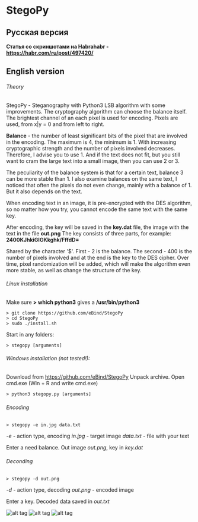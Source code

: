 # StegoPy
## Русская версия
**Статья со скриншотами на Habrahabr - https://habr.com/ru/post/497420/**

## English version

###### Theory
StegoPy - Steganography with Python3 LSB algorithm with some improvements.
The cryptography algorithm can choose the balance itself.
The brightest channel of an each pixel is used for encoding. Pixels are used, from x|y = 0 and from left to right.

**Balance** - the number of least significant bits of the pixel that are involved in the encoding. The maximum is 4, the minimum is 1. With increasing cryptographic strength and the number of pixels involved decreases. Therefore, I advise you to use 1. And if the text does not fit, but you still want to cram the large text into a small image, then you can use 2 or 3.

The peculiarity of the balance system is that for a certain text, balance 3 can be more stable than 1. I also examine balances on the same text, I noticed that often the pixels do not even change, mainly with a balance of 1. But it also depends on the text.

When encoding text in an image, it is pre-encrypted with the DES algorithm, so no matter how you try, you cannot encode the same text with the same key.

After encoding, the key will be saved in the **key.dat** file, the image with the text in the file **out.png**
The key consists of three parts, for example:
**2$400$KJhkiGlGKkghk/FffdD=**

Shared by the character '$'. First - 2 is the balance. The second - 400 is the number of pixels involved and at the end is the key to the DES cipher. Over time, pixel randomization will be added, which will make the algorithm even more stable, as well as change the structure of the key.

###### Linux installation
Make sure **> which python3** gives a **/usr/bin/python3**
```
> git clone https://github.com/eBind/StegoPy
> cd StegoPy
> sudo ./install.sh
```

Start in any folders:
```
> stegopy [arguments]
```

###### Windows installation (not tested!):
Download from https://github.com/eBind/StegoPy
Unpack archive.
Open cmd.exe (Win + R and write cmd.exe)

```
> python3 stegopy.py [arguments]
```

###### Encoding
```
> stegopy -e in.jpg data.txt
```

_-e_ - action type, encoding
_in.jpg_ - target image
_data.txt_ - file with your text

Enter a need balance.
Out image _out.png_, key in _key.dat_

###### Deconding
```
> stegopy -d out.png
```

_-d_ - action type, decoding
_out.png_ - encoded image

Enter a key.
Decoded data saved in _out.txt_

![alt tag](https://overnull.ru/attachments/1591100758229-png.104/ "first start")
![alt tag](https://overnull.ru/attachments/1591100798717-png.105/ "encoding")
![alt tag](https://overnull.ru/attachments/1591100859017-png.106/ "decoding")
